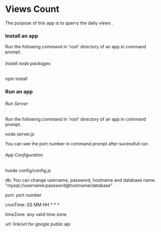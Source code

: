 Views Count
========================

The purpose of this app is to querry the daily views .

### Install an app

Run the following command in 'root' directory of an app in command prompt.

###### *Install node packages*

npm install

### Run an app

###### *Run Server*

Run the following command in 'root' directory of an app in command prompt.

node server.js

You can see the port number in command prompt after sucessfull run

###### *App Configuration*

Inside config/config.js

db: You can change username, password, hostname and database name. "mysql://username:password@hostname/database"

port: port number

cronTime: SS MM HH * * *

timeZone: any valid time zone

url: link/url for google public api


